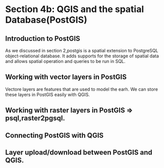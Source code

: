 # Section 4b: QGIS and the spatial Database(PostGIS)


## Introduction to PostGIS

As we discussed in section 2,postgis is a  spatial extension to PostgreSQL object-relational database. It adds supports for the storage of spatial data and allows spatial operation and queries to be run in SQL.
## Working with vector layers in PostGIS
Vectore layers are features that are used to model the earh. We can store these layers in PostGIS easily with QGIS.

## Working with raster layers in PostGIS => psql,raster2pgsql.

## Connecting PostGIS with QGIS

## Layer upload/download between PostGIS and QGIS.
  
  